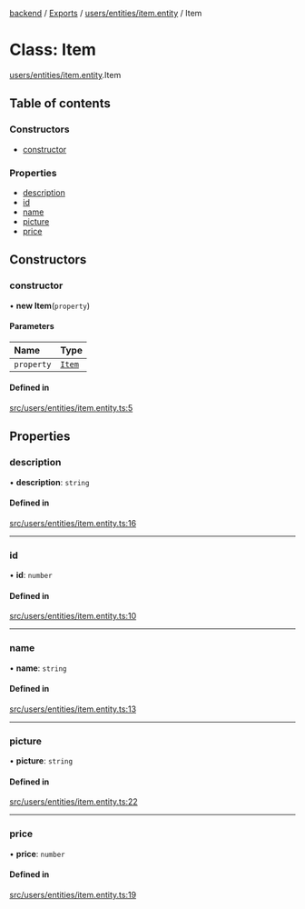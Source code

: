 [backend](../README.md) / [Exports](../modules.md) / [users/entities/item.entity](../modules/users_entities_item_entity.md) / Item

# Class: Item

[users/entities/item.entity](../modules/users_entities_item_entity.md).Item

## Table of contents

### Constructors

- [constructor](users_entities_item_entity.Item.md#constructor)

### Properties

- [description](users_entities_item_entity.Item.md#description)
- [id](users_entities_item_entity.Item.md#id)
- [name](users_entities_item_entity.Item.md#name)
- [picture](users_entities_item_entity.Item.md#picture)
- [price](users_entities_item_entity.Item.md#price)

## Constructors

### constructor

• **new Item**(`property`)

#### Parameters

| Name | Type |
| :------ | :------ |
| `property` | [`Item`](users_entities_item_entity.Item.md) |

#### Defined in

[src/users/entities/item.entity.ts:5](https://github.com/GQDeltex/ft_transcendence/blob/main/backend/src/users/entities/item.entity.ts#L5)

## Properties

### description

• **description**: `string`

#### Defined in

[src/users/entities/item.entity.ts:16](https://github.com/GQDeltex/ft_transcendence/blob/main/backend/src/users/entities/item.entity.ts#L16)

___

### id

• **id**: `number`

#### Defined in

[src/users/entities/item.entity.ts:10](https://github.com/GQDeltex/ft_transcendence/blob/main/backend/src/users/entities/item.entity.ts#L10)

___

### name

• **name**: `string`

#### Defined in

[src/users/entities/item.entity.ts:13](https://github.com/GQDeltex/ft_transcendence/blob/main/backend/src/users/entities/item.entity.ts#L13)

___

### picture

• **picture**: `string`

#### Defined in

[src/users/entities/item.entity.ts:22](https://github.com/GQDeltex/ft_transcendence/blob/main/backend/src/users/entities/item.entity.ts#L22)

___

### price

• **price**: `number`

#### Defined in

[src/users/entities/item.entity.ts:19](https://github.com/GQDeltex/ft_transcendence/blob/main/backend/src/users/entities/item.entity.ts#L19)
